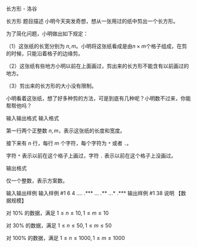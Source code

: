 



长方形 - 洛谷














长方形
题目描述
小明今天突发奇想，想从一张用过的纸中剪出一个长方形。

为了简化问题，小明做出如下规定：

（1）这张纸的长宽分别为 $n,m$。小明将这张纸看成是由$n\times m$个格子组成，在剪的时候，只能沿着格子的边缘剪。

（2）这张纸有些地方小明以前在上面画过，剪出来的长方形不能含有以前画过的地方。

（3）剪出来的长方形的大小没有限制。

小明看着这张纸，想了好多种剪的方法，可是到底有几种呢？小明数不过来，你能帮帮他吗？

输入输出格式
输入格式

第一行两个正整数 $n,m$，表示这张纸的长度和宽度。

接下来有 $n$ 行，每行 $m$ 个字符，每个字符为 `*` 或者 `.`。

字符 `*` 表示以前在这个格子上画过，字符 `.` 表示以前在这个格子上没画过。

输出格式

仅一个整数，表示方案数。

输入输出样例
输入样例 #1
6 4
....
.***
.*..
.***
...*
.***
输出样例 #1
38
说明
【数据规模】

对 $10\%$ 的数据，满足 $1\leq n\leq 10,1\leq m\leq 10$

对 $30\%$ 的数据，满足 $1\leq n\leq 50,1\leq m\leq 50$

对 $100\%$ 的数据，满足 $1\leq n\leq 1000,1\leq m\leq 1000$







